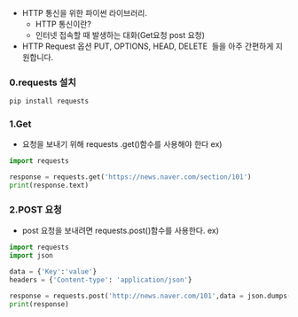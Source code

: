 - HTTP 통신을 위한 파이썬 라이브러리.
	- HTTP 통신이란?
	- 인터넷 접속할 때 발생하는 대화(Get요청 post 요청)
- HTTP Request 옵션 PUT, OPTIONS, HEAD, DELETE  들을 아주 간편하게 지원합니다.
### 0.requests 설치
```python
pip install requests
```


### 1.Get
- 요청을 보내기 위해 requests .get()함수를 사용해야 한다
ex)
```python
import requests

response = requests.get('https://news.naver.com/section/101')
print(response.text)
```

### 2.POST 요청
- post 요청을 보내려면 requests.post()함수를 사용한다.
ex)
```python
import requests
import json

data = {'Key':'value'}
headers = {'Content-type': 'application/json'}

response = requests.post('http://news.naver.com/101',data = json.dumps(data),headers)
print(response)
```
